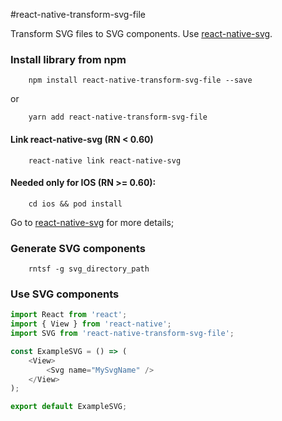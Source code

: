 #react-native-transform-svg-file

Transform SVG files to SVG components. Use [react-native-svg](https://github.com/react-native-community/react-native-svg#installation).

### Install library from npm
```
    npm install react-native-transform-svg-file --save
```

or 

```
    yarn add react-native-transform-svg-file
```

#### Link react-native-svg (RN < 0.60)

```
    react-native link react-native-svg
```


#### Needed only for IOS (RN >= 0.60):

```
    cd ios && pod install
```

Go to [react-native-svg](https://github.com/react-native-community/react-native-svg#installation) for more details;

### Generate SVG components

```
    rntsf -g svg_directory_path
```

### Use SVG components

```js
import React from 'react';
import { View } from 'react-native';
import SVG from 'react-native-transform-svg-file';

const ExampleSVG = () => (
    <View>
        <Svg name="MySvgName" />
    </View>
);

export default ExampleSVG;
```

